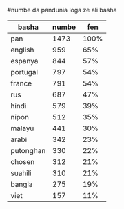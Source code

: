 #numbe da pandunia loga ze ali basha

| basha | numbe | fen |
|-------|-------|-----|
| pan | 1473 | 100% |
| english | 959 | 65% |
| espanya | 844 | 57% |
| portugal | 797 | 54% |
| france | 791 | 54% |
| rus | 687 | 47% |
| hindi | 579 | 39% |
| nipon | 512 | 35% |
| malayu | 441 | 30% |
| arabi | 342 | 23% |
| putonghan | 330 | 22% |
| chosen | 312 | 21% |
| suahili | 310 | 21% |
| bangla | 275 | 19% |
| viet | 157 | 11% |
